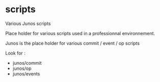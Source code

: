 # scripts
Various Junos scripts

Place holder for various scripts used in a professionnal environnement.

Junos is the place holder for various commit / event / op scripts

Look for :
-  junos/commit 
- junos/op
-  junos/events
